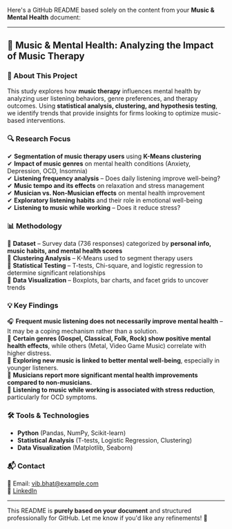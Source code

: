 Here's a GitHub README based solely on the content from your **Music & Mental Health** document:  

---

## 🎵 Music & Mental Health: Analyzing the Impact of Music Therapy  

### 📌 About This Project  
This study explores how **music therapy** influences mental health by analyzing user listening behaviors, genre preferences, and therapy outcomes. Using **statistical analysis, clustering, and hypothesis testing**, we identify trends that provide insights for firms looking to optimize music-based interventions.  

### 🔍 Research Focus  
✔ **Segmentation of music therapy users** using **K-Means clustering**  
✔ **Impact of music genres** on mental health conditions (Anxiety, Depression, OCD, Insomnia)  
✔ **Listening frequency analysis** – Does daily listening improve well-being?  
✔ **Music tempo and its effects** on relaxation and stress management  
✔ **Musician vs. Non-Musician effects** on mental health improvement  
✔ **Exploratory listening habits** and their role in emotional well-being  
✔ **Listening to music while working** – Does it reduce stress?  

### 📊 Methodology  
🔹 **Dataset** – Survey data (736 responses) categorized by **personal info, music habits, and mental health scores**  
🔹 **Clustering Analysis** – K-Means used to segment therapy users  
🔹 **Statistical Testing** – T-tests, Chi-square, and logistic regression to determine significant relationships  
🔹 **Data Visualization** – Boxplots, bar charts, and facet grids to uncover trends  

### 💡 Key Findings  
🎧 **Frequent music listening does not necessarily improve mental health** – It may be a coping mechanism rather than a solution.  
🎵 **Certain genres (Gospel, Classical, Folk, Rock) show positive mental health effects**, while others (Metal, Video Game Music) correlate with higher distress.  
🚀 **Exploring new music is linked to better mental well-being**, especially in younger listeners.  
🎼 **Musicians report more significant mental health improvements compared to non-musicians.**  
💼 **Listening to music while working is associated with stress reduction**, particularly for OCD symptoms.  

### 🛠️ Tools & Technologies  
- **Python** (Pandas, NumPy, Scikit-learn)  
- **Statistical Analysis** (T-tests, Logistic Regression, Clustering)  
- **Data Visualization** (Matplotlib, Seaborn)  

### 📬 Contact  
📧 Email: vib.bhat@example.com  
📌 [LinkedIn](https://www.linkedin.com/in/vibhav-bhat)  

---

This README is **purely based on your document** and structured professionally for GitHub. Let me know if you'd like any refinements! 🚀
